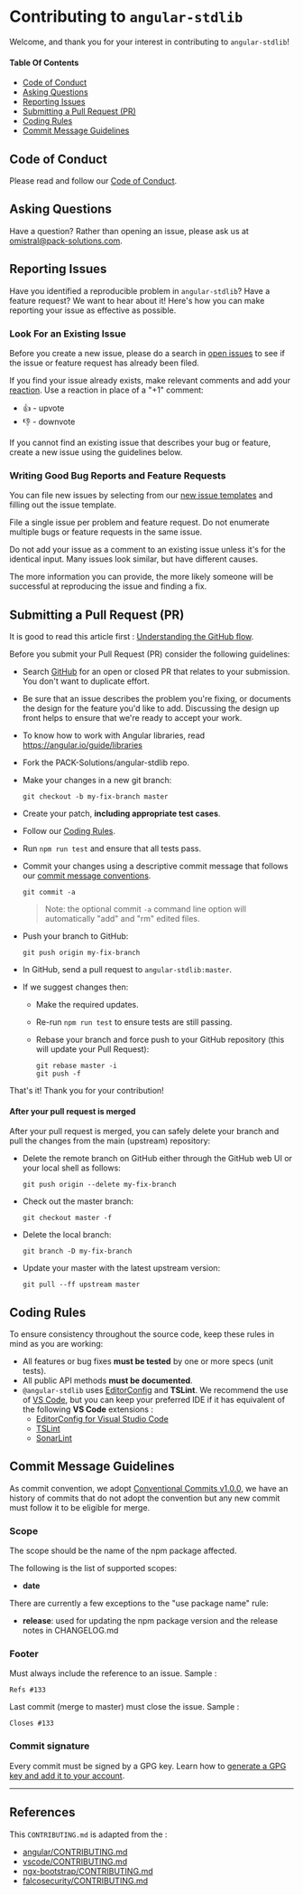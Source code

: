 # Contributing to `angular-stdlib`

Welcome, and thank you for your interest in contributing to `angular-stdlib`!

#### Table Of Contents

 - [Code of Conduct](#coc)
 - [Asking Questions](#question)
 - [Reporting Issues](#issue)
 - [Submitting a Pull Request (PR)](#submit)
 - [Coding Rules](#rules)
 - [Commit Message Guidelines](#commit)

## <a name="coc"></a> Code of Conduct

Please read and follow our [Code of Conduct](https://github.com/PACK-Solutions/angular-stdlib/blob/master/CODE_OF_CONDUCT.md).

## <a name="question"></a> Asking Questions

Have a question? Rather than opening an issue, please ask us at omistral@pack-solutions.com.

## <a name="issue"></a> Reporting Issues

Have you identified a reproducible problem in `angular-stdlib`? Have a feature request? We want to hear about it! Here's how you can make reporting your issue as effective as possible.

### Look For an Existing Issue

Before you create a new issue, please do a search in [open issues](https://github.com/PACK-Solutions/angular-stdlib/issues) to see if the issue or feature request has already been filed.

If you find your issue already exists, make relevant comments and add your [reaction](https://github.com/blog/2119-add-reactions-to-pull-requests-issues-and-comments). Use a reaction in place of a "+1" comment:

* 👍 - upvote
* 👎 - downvote

If you cannot find an existing issue that describes your bug or feature, create a new issue using the guidelines below.

### Writing Good Bug Reports and Feature Requests

You can file new issues by selecting from our [new issue templates](https://github.com/PACK-Solutions/angular-stdlib/issues/new/choose) and filling out the issue template.

File a single issue per problem and feature request. Do not enumerate multiple bugs or feature requests in the same issue.

Do not add your issue as a comment to an existing issue unless it's for the identical input. Many issues look similar, but have different causes.

The more information you can provide, the more likely someone will be successful at reproducing the issue and finding a fix.

## <a name="submit"></a> Submitting a Pull Request (PR)

It is good to read this article first : [Understanding the GitHub flow](https://guides.github.com/introduction/flow/).

Before you submit your Pull Request (PR) consider the following guidelines:
* Search [GitHub](https://github.com/PACK-Solutions/angular-stdlib/pulls) for an open or closed PR that relates to your submission. You don't want to duplicate effort.
* Be sure that an issue describes the problem you're fixing, or documents the design for the feature you'd like to add. Discussing the design up front helps to ensure that we're ready to accept your work.
* To know how to work with Angular libraries, read https://angular.io/guide/libraries
* Fork the PACK-Solutions/angular-stdlib repo.
* Make your changes in a new git branch:

     ```shell
     git checkout -b my-fix-branch master
     ```

* Create your patch, **including appropriate test cases**.
* Follow our [Coding Rules](#rules).
* Run `npm run test` and ensure that all tests pass.
* Commit your changes using a descriptive commit message that follows our [commit message conventions](#commit).

     ```shell
     git commit -a
     ```
    > Note: the optional commit `-a` command line option will automatically "add" and "rm" edited files.

* Push your branch to GitHub:

    ```shell
    git push origin my-fix-branch
    ```

* In GitHub, send a pull request to `angular-stdlib:master`.
* If we suggest changes then:
  * Make the required updates.
  * Re-run `npm run test` to ensure tests are still passing.
  * Rebase your branch and force push to your GitHub repository (this will update your Pull Request):

    ```shell
    git rebase master -i
    git push -f
    ```

That's it! Thank you for your contribution!

#### After your pull request is merged

After your pull request is merged, you can safely delete your branch and pull the changes
from the main (upstream) repository:

* Delete the remote branch on GitHub either through the GitHub web UI or your local shell as follows:

    ```shell
    git push origin --delete my-fix-branch
    ```

* Check out the master branch:

    ```shell
    git checkout master -f
    ```

* Delete the local branch:

    ```shell
    git branch -D my-fix-branch
    ```

* Update your master with the latest upstream version:

    ```shell
    git pull --ff upstream master
    ```

## <a name="rules"></a> Coding Rules

To ensure consistency throughout the source code, keep these rules in mind as you are working:

* All features or bug fixes **must be tested** by one or more specs (unit tests).
* All public API methods **must be documented**.
* `@angular-stdlib` uses [EditorConfig](https://editorconfig.org/) and **TSLint**.
We recommend the use of [VS Code](https://code.visualstudio.com/), but you can keep your preferred IDE if it has equivalent of the following **VS Code** extensions :
  * [EditorConfig for Visual Studio Code](https://marketplace.visualstudio.com/items?itemName=EditorConfig.EditorConfig)
  * [TSLint](https://marketplace.visualstudio.com/items?itemName=ms-vscode.vscode-typescript-tslint-plugin)
  * [SonarLint](https://marketplace.visualstudio.com/items?itemName=SonarSource.sonarlint-vscode)

## <a name="commit"></a> Commit Message Guidelines

As commit convention, we adopt [Conventional Commits v1.0.0](https://www.conventionalcommits.org/en/v1.0.0/), we have an history of commits that do not adopt the convention but any new commit must follow it to be eligible for merge.

### Scope

The scope should be the name of the npm package affected.

The following is the list of supported scopes:

* **date**

There are currently a few exceptions to the "use package name" rule:

* **release**: used for updating the npm package version and the release notes in CHANGELOG.md

### Footer

Must always include the reference to an issue. Sample :
```
Refs #133
```

Last commit (merge to master) must close the issue. Sample :
```
Closes #133
```

### Commit signature

Every commit must be signed by a GPG key. Learn how to [generate a GPG key and add it to your account](https://help.github.com/en/github/authenticating-to-github/managing-commit-signature-verification).

---

## References

This `CONTRIBUTING.md` is adapted from the :
* [angular/CONTRIBUTING.md](https://github.com/angular/angular/blob/master/CONTRIBUTING.md)
* [vscode/CONTRIBUTING.md](https://github.com/microsoft/vscode/blob/master/CONTRIBUTING.md)
* [ngx-bootstrap/CONTRIBUTING.md](https://github.com/valor-software/ngx-bootstrap/blob/development/CONTRIBUTING.md)
* [falcosecurity/CONTRIBUTING.md](https://github.com/falcosecurity/.github/blob/master/CONTRIBUTING.md)

